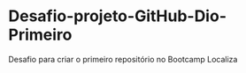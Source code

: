 # Desafio-projeto-GitHub-Dio-Primeiro
Desafio para criar o primeiro repositório no Bootcamp Localiza
